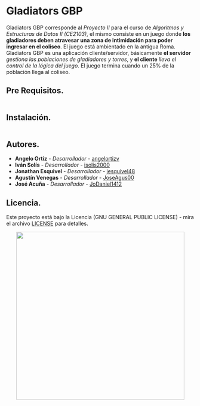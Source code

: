 # Gladiators GBP

Gladiators GBP corresponde al _Proyecto II_ para el curso de _Algoritmos y Estructuras de Datos II (CE2103)_, el mismo consiste en un juego donde **los gladiadores deben atravesar una zona de intimidación para poder ingresar en el coliseo**. El juego está ambientado en la antigua Roma. Gladiators GBP es una aplicación cliente/servidor, básicamente **el servidor** _gestiona las poblaciones de gladiadores y torres_, y  **el cliente** _lleva el control de la lógica del juego_. El juego termina cuando un 25% de la población llega al coliseo.
 
## Pre Requisitos. 

```
```


## Instalación.


```
```


## Autores.

* **Angelo Ortiz** - *Desarrollador* - [angelortizv](https://github.com/angelortizv)
* **Iván Solís** - *Desarrollador* - [isolis2000](https://github.com/isolis2000)
* **Jonathan Esquivel** - *Desarrollador* - [jesquivel48](https://github.com/jesquivel48)
* **Agustín Venegas** - *Desarrollador* - [JoseAgus00](https://github.com/JoseAgus00)
* **José Acuña** - *Desarrollador* - [JoDaniel1412](https://github.com/JoDaniel1412)

## Licencia.

Este proyecto está bajo la Licencia (GNU GENERAL PUBLIC LICENSE) - mira el archivo 
[LICENSE](https://github.com/ce-itcr/Gladiators-GBP/blob/master/LICENSE) para detalles.

<p align="center">
<img src="https://res.cloudinary.com/dek4evg4t/image/upload/v1555285331/gladiators-gbp/imagotipo.png" width="450"/>
</p>
